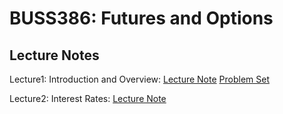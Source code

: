 # BUSS386: Futures and Options


## Lecture Notes
 

Lecture1: Introduction and Overview: [Lecture Note](https://raw.githack.com/chung-jiwoong/BUSS386-Slides/refs/heads/main/chapter_intro.html) [Problem Set](https://raw.githack.com/chung-jiwoong/BUSS386-Slides/refs/heads/main/chapter_intro.html)
    
    
Lecture2: Interest Rates: [Lecture Note](https://raw.githack.com/chung-jiwoong/BUSS386-Slides/refs/heads/main/chapter_interest.html)

    


